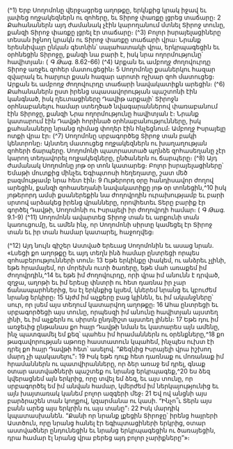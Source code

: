 
(^1) Երբ Սողոմոնը վերջացրեց աղոթքը, երկնքից կրակ իջավ եւ լափեց ողջակեզներն ու զոհերը, եւ Տիրոջ փառքը լցրեց
տաճարը։ 2 Քահանաներն այդ ժամանակ չէին կարողանում մտնել Տիրոջ տունը, քանզի Տիրոջ փառքը լցրել էր տաճարը։
(^3) Բոլոր իսրայելացիները տեսան իջնող կրակն ու Տիրոջ փառքը տաճարի վրա։ Նրանք երեսնիվայր ընկան գետնին՝
սալահատակի վրա, երկրպագեցին եւ օրհնեցին Տիրոջը, քանզի նա բարի է, իսկ նրա ողորմությունը՝ հավիտյան։
( _Գ Թագ_. 8.62-66)
(^4) Արքան եւ ամբողջ ժողովուրդը Տիրոջ առջեւ զոհեր մատուցեցին։ 5 Սողոմոնը քսաներկու հազար զվարակ եւ հարյուր
քսան հազար արոտի ոչխար զոհ մատուցեց։ Արքան եւ ամբողջ ժողովուրդը տաճարի նավակատիքն արեցին։
(^6) Քահանաներն ըստ իրենց սպասավորության պաշտոնի էին կանգնած, իսկ ղեւտացիները Դավիթ արքայի՝ Տիրոջն
օրհնաբանելու համար ստեղծած նվագարաններով փառաբանում էին Տիրոջը, քանզի Նրա ողորմությունը հավիտյան
է։ Նրանք կատարում էին Դավթի հորինած օրհնաբանությունները, իսկ քահանաները նրանց դիմաց փողեր էին
հնչեցնում։ Ամբողջ Իսրայելը ոտքի վրա էր։
(^7) Սողոմոնը սրբագործեց Տիրոջ տան բակի կենտրոնը։ Այնտեղ մատուցեց ողջակեզներն ու խաղաղության զոհերի
ճարպերը. Սողոմոնի պատրաստած պղնձե զոհասեղանը չէր կարող տեղավորել ողջակեզները, ընծաներն ու ճարպերը։
(^8) Այդ ժամանակ Սողոմոնը յոթ օր տոն կատարեց։ Բոլոր իսրայելացիները՝ Եմաթի մուտքից մինչեւ Եգիպտոսի
հեղեղատը, շատ մեծ բազմությամբ նրա հետ էին։ 9 Ութերորդ օրը հանդիսավոր ժողով արեցին, քանզի զոհասեղանի
նավակատիքը յոթ օր տոնեցին,^10 իսկ յոթերորդ ամսի քսաներեքին նա ժողովրդին ուրախությամբ եւ բարի սրտով
արձակեց իրենց վրանները, որովհետեւ Տերը բարիք էր գործել Դավթի, Սողոմոնի ու Իսրայելի իր ժողովրդի համար։
( _Գ Թագ_. 9.1-9)
(^11) Սողոմոնն ավարտեց Տիրոջ տան եւ արքունի տան կառուցումը, եւ ամեն ինչ, որ Սողոմոնի սիրտը կամեցել էր Տիրոջ
տան եւ իր տան համար կատարել, հաջողվեց։


(^12) Այդ նույն գիշեր Աստված երեւաց Սողոմոնին եւ ասաց նրան. «Լսեցի քո աղոթքը եւ այդ տեղն ինձ համար ընտրեցի
որպես զոհաբերությունների տուն։ 13 Եթե երկինքը փակեմ, ու անձրեւ չլինի, եթե հրամայեմ, որ մորեխն ուտի ծառերը,
եթե մահ առաքեմ իմ ժողովրդին,^14 եւ եթե իմ ժողովուրդը, որի վրա իմ անունն է դրված, զղջա, աղոթի եւ իմ երեսը փնտրի
ու հետ դառնա իր չար ճանապարհներից, ես էլ երկնքից կլսեմ, կներեմ նրանց եւ կբուժեմ նրանց երկիրը։ 15 Այժմ իմ աչքերը
բաց կլինեն, եւ իմ ականջները՝ սուր, որ լսեմ այս տեղում կատարվող աղոթքը։ 16 Ահա ընտրեցի եւ սրբագործեցի այս
տունը, որպեսզի իմ անունը հավիտյան այստեղ լինի, եւ իմ աչքերն ու սիրտն ընդմիշտ այստեղ լինեն։ 17 Եթե դու իմ
առջեւից ընթանաս քո հայր Դավթի նման եւ կատարես այն ամենը, ինչ պատգամել եմ քեզ՝ պահես իմ հրամաններն ու
օրենքները,^18 քո թագավորության աթոռը հաստատուն կպահեմ, ինչպես ուխտ էի դրել քո հայր Դավթի հետ՝ ասելով.
“Քեզնից Իսրայելի վրա իշխող մարդ չի պակասելու”։ 19 Իսկ եթե դուք հետ դառնաք ու մոռանաք իմ հրամաններն ու
պատվիրանները, որ ձեր առաջ եմ դրել, գնաք օտար աստվածների պաշտեք ու նրանց երկրպագեք,^20 ես ձեզ կվերացնեմ
այն երկրից, որը տվել եմ ձեզ, եւ այս տունը, որ սրբագործել եմ իմ անվան համար, կմերժեմ իմ ներկայությունից եւ այն
խայտառակ կանեմ բոլոր ազգերի մեջ։ 21 Եվ ով անցնի այս բարձրաշեն տան կողքով, կզարմանա ու կասի. “Ինչո՞ւ Տերն
այս բանն արեց այս երկրին ու այս տանը”։ 22 Իսկ մարդիկ կպատասխանեն. “Քանի որ նրանք լքեցին Տիրոջը՝ իրենց
հայրերի Աստծուն, որը նրանց հանել էր եգիպտացիների երկրից, օտար աստվածներ ընդունեցին եւ նրանց
երկրպագեցին ու ծառայեցին, դրա համար էլ նրանց վրա բերեց այդ բոլոր չարիքները”»։

